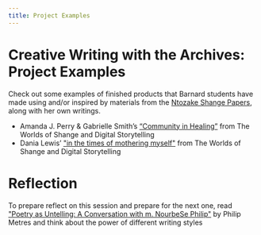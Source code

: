 ```yaml
---
title: Project Examples
---
```

# Creative Writing with the Archives: Project Examples
Check out some examples of finished products that Barnard students have made using and/or inspired by materials from the [Ntozake Shange Papers](https://collections.barnard.edu/public/repositories/2/resources/377), along with her own writings.
- Amanda J. Perry & Gabrielle Smith’s [“Community in Healing”](https://bcrw.barnard.edu/digitalshange/projects/portfolio/communityinhealing/) from The Worlds of Shange and Digital Storytelling 
- Dania Lewis’ ["in the times of mothering myself"](https://bcrw.barnard.edu/digitalshange/projects/portfolio/dania-test-portfolio/) from The Worlds of Shange and Digital Storytelling 

# Reflection
To prepare reflect on this session and prepare for the next one, read ["Poetry as Untelling: A Conversation with m. NourbeSe Philip"](https://www.worldliteraturetoday.org/blog/interviews/poetry-untelling-conversation-m-nourbese-philip-philip-metres) by Philip Metres and think about the power of different writing styles
